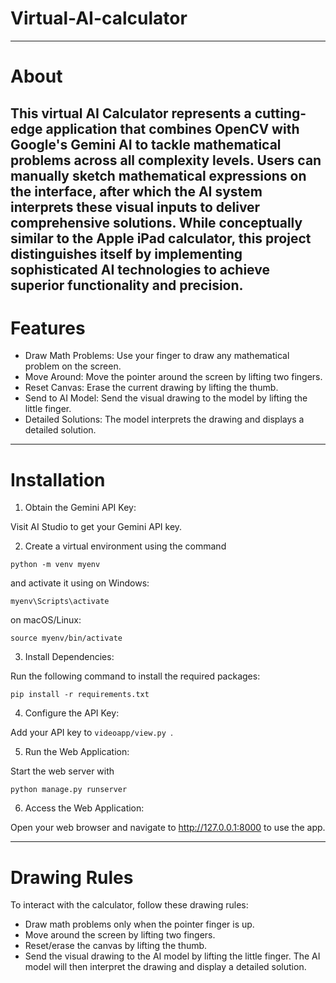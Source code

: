 
# Virtual-AI-calculator
---
# About
This virtual AI Calculator represents a cutting-edge application that combines OpenCV with Google's Gemini AI to tackle mathematical problems across all complexity levels. Users can manually sketch mathematical expressions on the interface, after which the AI system interprets these visual inputs to deliver comprehensive solutions. While conceptually similar to the Apple iPad calculator, this project distinguishes itself by implementing sophisticated AI technologies to achieve superior functionality and precision.
---
# Features

- Draw Math Problems: Use your finger to draw any mathematical problem on the screen.
- Move Around: Move the pointer around the screen by lifting two fingers.
- Reset Canvas: Erase the current drawing by lifting the thumb.
- Send to AI Model: Send the visual drawing to the model by lifting the little finger.
- Detailed Solutions: The model interprets the drawing and displays a detailed solution.
---
# Installation
1. Obtain the Gemini API Key:

Visit AI Studio to get your Gemini API key.

2. Create a virtual environment using the command 
```
python -m venv myenv
```
and activate it using
on Windows:
```
myenv\Scripts\activate
```
on macOS/Linux:
```
source myenv/bin/activate
```

3. Install Dependencies:

Run the following command to install the required packages:
```
pip install -r requirements.txt
```

4. Configure the API Key:

Add your API key to  ```videoapp/view.py ```.

5. Run the Web Application:

Start the web server with
```
python manage.py runserver
```

6. Access the Web Application:

Open your web browser and navigate to http://127.0.0.1:8000 to use the app.

---
# Drawing Rules
To interact with the calculator, follow these drawing rules:

- Draw math problems only when the pointer finger is up.
- Move around the screen by lifting two fingers.
- Reset/erase the canvas by lifting the thumb.
- Send the visual drawing to the AI model by lifting the little finger.
The AI model will then interpret the drawing and display a detailed solution.

